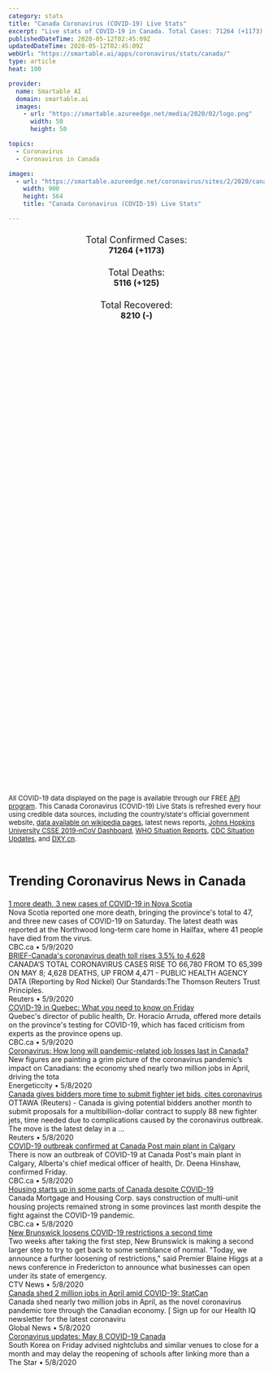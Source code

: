 ```yaml
---
category: stats
title: "Canada Coronavirus (COVID-19) Live Stats"
excerpt: "Live stats of COVID-19 in Canada. Total Cases: 71264 (+1173), Deaths: 5116 (+125), Recoveries: 8210(-)."
publishedDateTime: 2020-05-12T02:45:09Z
updatedDateTime: 2020-05-12T02:45:09Z
webUrl: "https://smartable.ai/apps/coronavirus/stats/canada/"
type: article
heat: 100

provider:
  name: Smartable AI
  domain: smartable.ai
  images:
    - url: "https://smartable.azureedge.net/media/2020/02/logo.png"
      width: 50
      height: 50

topics:
  - Coronavirus
  - Coronavirus in Canada

images:
  - url: "https://smartable.azureedge.net/coronavirus/sites/2/2020/canada.jpg"
    width: 900
    height: 564
    title: "Canada Coronavirus (COVID-19) Live Stats"

---
```

<div class="total-stats" style="text-align: center;">
    <h3>
	    <div style="font-size: 18px; font-weight: 400;">Total Confirmed Cases:</div>
	    71264 (<span class='red'>+1173</span>)
    </h3>
    <h3>
	    <div style="font-size: 18px; font-weight: 400;">Total Deaths:</div>
	    5116 (<span class='red'>+125</span>)
    </h3>
    <h3>
	    <div style="font-size: 18px; font-weight: 400;">Total Recovered:</div>
	    8210 (-)
    </h3>
</div>

<script type="text/javascript" src="https://www.gstatic.com/charts/loader.js"></script>

<div id="time_series_chart" style="width: 100%; height: 400px;"></div>
<script type="text/javascript">
  google.charts.load('current', {'packages':['corechart']});
  google.charts.setOnLoadCallback(drawChart);
  function drawChart() {
    var data = google.visualization.arrayToDataTable([
      ['Date', 'Total Cases', 'Total Deaths', 'Total Recovered'],
      ['1/22/2020', 0, 0, 0],['1/23/2020', 0, 0, 0],['1/24/2020', 0, 0, 0],['1/25/2020', 0, 0, 0],['1/26/2020', 1, 0, 0],['1/27/2020', 1, 0, 0],['1/28/2020', 2, 0, 0],['1/29/2020', 2, 0, 0],['1/30/2020', 2, 0, 0],['1/31/2020', 4, 0, 0],['2/1/2020', 4, 0, 0],['2/2/2020', 4, 0, 0],['2/3/2020', 4, 0, 0],['2/4/2020', 4, 0, 0],['2/5/2020', 5, 0, 0],['2/6/2020', 5, 0, 0],['2/7/2020', 7, 0, 0],['2/8/2020', 7, 0, 0],['2/9/2020', 7, 0, 0],['2/10/2020', 7, 0, 0],['2/11/2020', 7, 0, 0],['2/12/2020', 7, 0, 1],['2/13/2020', 7, 0, 1],['2/14/2020', 7, 0, 1],['2/15/2020', 7, 0, 1],['2/16/2020', 7, 0, 1],['2/17/2020', 8, 0, 1],['2/18/2020', 8, 0, 1],['2/19/2020', 8, 0, 1],['2/20/2020', 8, 0, 3],['2/21/2020', 9, 0, 3],['2/22/2020', 9, 0, 3],['2/23/2020', 9, 0, 3],['2/24/2020', 10, 0, 3],['2/25/2020', 11, 0, 3],['2/26/2020', 11, 0, 6],['2/27/2020', 13, 0, 9],['2/28/2020', 14, 0, 9],['2/29/2020', 20, 0, 9],['3/1/2020', 24, 0, 9],['3/2/2020', 27, 0, 9],['3/3/2020', 30, 0, 9],['3/4/2020', 33, 0, 9],['3/5/2020', 37, 0, 9],['3/6/2020', 49, 0, 9],['3/7/2020', 54, 0, 12],['3/8/2020', 64, 0, 12],['3/9/2020', 77, 1, 12],['3/10/2020', 79, 1, 12],['3/11/2020', 108, 1, 12],['3/12/2020', 117, 1, 12],['3/13/2020', 196, 1, 12],['3/14/2020', 250, 1, 12],['3/15/2020', 339, 1, 12],['3/16/2020', 439, 4, 13],['3/17/2020', 589, 8, 13],['3/18/2020', 732, 9, 13],['3/19/2020', 872, 12, 13],['3/20/2020', 1085, 12, 13],['3/21/2020', 1309, 19, 14],['3/22/2020', 1470, 21, 14],['3/23/2020', 2089, 25, 14],['3/24/2020', 2791, 28, 114],['3/25/2020', 3316, 34, 187],['3/26/2020', 4046, 39, 188],['3/27/2020', 4684, 55, 256],['3/28/2020', 5576, 60, 466],['3/29/2020', 6280, 63, 466],['3/30/2020', 7398, 79, 466],['3/31/2020', 8527, 100, 1592],['4/1/2020', 9560, 108, 1324],['4/2/2020', 11284, 138, 1735],['4/3/2020', 12437, 178, 2175],['4/4/2020', 12978, 217, 2577],['4/5/2020', 15749, 258, 3012],['4/6/2020', 16563, 338, 3256],['4/7/2020', 17872, 374, 3791],['4/8/2020', 19141, 405, 4154],['4/9/2020', 20654, 502, 5162],['4/10/2020', 22148, 569, 5855],['4/11/2020', 23316, 653, 6589],['4/12/2020', 24381, 717, 7123],['4/13/2020', 25680, 780, 7758],['4/14/2020', 27063, 903, 8210],['4/15/2020', 28253, 1010, 8210],['4/16/2020', 30987, 1235, 8210],['4/17/2020', 32857, 1357, 8210],['4/18/2020', 34386, 1520, 8210],['4/19/2020', 36040, 1625, 8210],['4/20/2020', 37933, 1753, 8210],['4/21/2020', 39489, 1915, 8210],['4/22/2020', 41664, 2080, 8210],['4/23/2020', 43300, 2240, 8210],['4/24/2020', 44540, 2385, 8210],['4/25/2020', 46363, 2564, 8210],['4/26/2020', 48010, 2678, 8210],['4/27/2020', 49616, 2840, 8210],['4/28/2020', 51150, 2982, 8210],['4/29/2020', 52865, 3154, 8210],['4/30/2020', 54457, 3309, 8210],['5/1/2020', 56189, 3494, 8210],['5/2/2020', 57927, 3684, 8210],['5/3/2020', 60504, 3795, 8210],['5/4/2020', 61957, 4006, 8210],['5/5/2020', 63216, 4190, 8210],['5/6/2020', 64694, 4366, 8210],['5/7/2020', 66204, 4541, 8210],['5/8/2020', 67676, 4697, 8210],['5/9/2020', 68920, 4823, 8210],['5/10/2020', 70091, 4991, 8210],['5/11/2020', 71264, 5116, 8210],
    ]);
    var options = {
      curveType: 'none',
      chartArea: {'width': '80%', 'height': '80%'},
      legend: { position: 'top' },
      lineWidth: 5,
      colors: ['#f60109', '#444444', '#81B71F']
    };
    var chart = new google.visualization.LineChart(document.getElementById('time_series_chart'));
    chart.draw(data, options);
  }
</script>

<div id="geo_chart" style="width: 100%; height: 500px;"></div>
<script type="text/javascript">
  google.charts.load('current', {
    'packages':['geochart'],
    'mapsApiKey': 'AIzaSyDk1HhVhLaveyKrUhhHZ5YwzIpEcbdal6U'
  });
  google.charts.setOnLoadCallback(drawRegionsMap);
  function drawRegionsMap() {
    var data = google.visualization.arrayToDataTable([
      ['Location', 'Total Cases', 'Total Deaths'],
      ["Alberta", 6300, 117],["British Columbia", 2353, 131],["Cruise Ship: Grand Princess", 13, 0],["Manitoba", 289, 7],["New Brunswick", 120, 0],["Newfoundland and Labrador", 261, 3],["Northwest Territories", 5, 0],["Nova Scotia", 1019, 48],["Ontario", 21817, 1788],["Prince Edward Island", 27, 0],["Quebec", 38480, 3014],["Saskatchewan", 568, 7],["Yukon", 11, 0],["Diamond Princess", 1, 1],
    ]);
    var options = {
      backgroundColor: {fill:'transparent',stroke:'#FFF' ,strokeWidth:0 }, 
      region: 'CA', 
      resolution: 'provinces',
      colorAxis: {
          colors: ['#ED9CA1', '#f60109', '#7A0109']
      }
    };
    var chart = new google.visualization.GeoChart(document.getElementById('geo_chart'));
    chart.draw(data, options);
  };
</script>

<div id="geo_table"></div>
<script type="text/javascript">
  google.charts.load('current', {'packages':['table']});
  google.charts.setOnLoadCallback(drawTable);
  function drawTable() {
    var data = new google.visualization.DataTable();
    data.addColumn('string', 'Location');
    data.addColumn('number', 'Total Cases');
    data.addColumn('number', 'New Cases');
    data.addColumn('number', 'Active Cases');
    data.addColumn('number', 'Total Deaths');
    data.addColumn('number', 'New Deaths');
    data.addColumn('number', 'Total Recovered');
    data.addRows([
      [{v:"Alberta", f:"<a href='https://smartable.ai/apps/coronavirus/stats/canada-ab/'>Alberta</a>"}, 6300, 47, 6183, 117, 0, 0],[{v:"British Columbia", f:"<a href='https://smartable.ai/apps/coronavirus/stats/canada-bc/'>British Columbia</a>"}, 2353, 23, 2222, 131, 2, 0],[{v:"Cruise Ship: Grand Princess", f:"Cruise Ship: Grand Princess"}, 13, 0, 13, 0, 0, 0],[{v:"Manitoba", f:"Manitoba"}, 289, 2, 282, 7, 0, 0],[{v:"New Brunswick", f:"New Brunswick"}, 120, 0, 120, 0, 0, 0],[{v:"Newfoundland and Labrador", f:"Newfoundland and Labrador"}, 261, 0, 258, 3, 0, 0],[{v:"Northwest Territories", f:"Northwest Territories"}, 5, 0, 5, 0, 0, 0],[{v:"Nova Scotia", f:"Nova Scotia"}, 1019, 1, 971, 48, 1, 0],[{v:"Ontario", f:"<a href='https://smartable.ai/apps/coronavirus/stats/canada-on/'>Ontario</a>"}, 21817, 348, 20029, 1788, 37, 0],[{v:"Prince Edward Island", f:"Prince Edward Island"}, 27, 0, 27, 0, 0, 0],[{v:"Quebec", f:"<a href='https://smartable.ai/apps/coronavirus/stats/canada-qc/'>Quebec</a>"}, 38480, 748, 35466, 3014, 85, 0],[{v:"Saskatchewan", f:"Saskatchewan"}, 568, 4, 561, 7, 0, 0],[{v:"Yukon", f:"Yukon"}, 11, 0, 11, 0, 0, 0],[{v:"Diamond Princess", f:"Diamond Princess"}, 1, 0, 0, 1, 0, 0],
    ]);
    data.setProperty(0, 0, 'style', 'min-width:100px');
    var table = new google.visualization.Table(document.getElementById('geo_table'));
    table.draw(data, {allowHtml: true, sortColumn: 2, sortAscending: false, width: '660px', height: '100%'});
  }
</script>

<span style="font-size: 13px">All COVID-19 data displayed on the page is available through our FREE <a href="https://developer.smartable.ai">API program</a>. This Canada Coronavirus (COVID-19) Live Stats is refreshed every hour using credible data sources, including the country/state's official government website, <a href="https://en.wikipedia.org/wiki/2019%E2%80%9320_coronavirus_pandemic" target="_blank">data available on wikipedia pages</a>, latest news reports, <a href="https://systems.jhu.edu/research/public-health/ncov/" target="_blank">Johns Hopkins University CSSE 2019-nCoV Dashboard</a>, <a href="https://www.who.int/emergencies/diseases/novel-coronavirus-2019/situation-reports" target="_blank">WHO Situation Reports</a>, <a href="https://www.cdc.gov/coronavirus/2019-ncov/index.html" target="_blank">CDC Situation Updates</a>, and <a href="https://ncov.dxy.cn/ncovh5/view/pneumonia" target="_blank">DXY.cn</a>.</span>


<h2 id="news" class="center" style="margin-top: 60px; font-size: 25px;">Trending Coronavirus News in Canada</h2>
<div class="row">
<div class="col-md-6 col-sm-12">
  <div class="content-card">
	<a href="https://www.cbc.ca/news/canada/nova-scotia/nova-scotia-covid-19-update-saturday-may-9-1.5563119"><div class="card-image" style="background-image: url(https://i.cbc.ca/1.5545103.1587826736!/fileImage/httpImage/image.JPG_gen/derivatives/16x9_620/kendra-macdonald-covid-19-qeii-microbiology-lab-halifax.JPG)"></div></a>
	<div class="content">
		<div class="card-title"><a href="https://www.cbc.ca/news/canada/nova-scotia/nova-scotia-covid-19-update-saturday-may-9-1.5563119">1 more death, 3 new cases of COVID-19 in Nova Scotia</a></div>
		<div class="card-excerpt">Nova Scotia reported one more death, bringing the province's total to 47, and three new cases of COVID-19 on Saturday. The latest death was reported at the Northwood long-term care home in Hailfax, where 41 people have died from the virus.</div>
		<div class="card-meta">
			<span class="card-provider">CBC.ca</span> • <span class="card-date">5/9/2020</span>
		</div>
	</div>
  </div>
</div>
<div class="col-md-6 col-sm-12">
  <div class="content-card">
	<a href="https://www.reuters.com/article/brief-canadas-coronavirus-death-toll-ris-idUSL1N2CR074"><div class="card-image" style="background-image: url(https://s4.reutersmedia.net/resources_v3/images/rcom-default.png)"></div></a>
	<div class="content">
		<div class="card-title"><a href="https://www.reuters.com/article/brief-canadas-coronavirus-death-toll-ris-idUSL1N2CR074">BRIEF-Canada's coronavirus death toll rises 3.5% to 4,628</a></div>
		<div class="card-excerpt">CANADA’S TOTAL CORONAVIRUS CASES RISE TO 66,780 FROM TO 65,399 ON MAY 8; 4,628 DEATHS, UP FROM 4,471 - PUBLIC HEALTH AGENCY DATA (Reporting by Rod Nickel) Our Standards:The Thomson Reuters Trust Principles.</div>
		<div class="card-meta">
			<span class="card-provider">Reuters</span> • <span class="card-date">5/9/2020</span>
		</div>
	</div>
  </div>
</div>
<div class="col-md-6 col-sm-12">
  <div class="content-card">
	<a href="https://www.cbc.ca/news/canada/montreal/covid-19-quebec-may-8-1.5560951"><div class="card-image" style="background-image: url(https://i.cbc.ca/1.5560771.1588902843!/fileImage/httpImage/image.jpg_gen/derivatives/16x9_620/mask.jpg)"></div></a>
	<div class="content">
		<div class="card-title"><a href="https://www.cbc.ca/news/canada/montreal/covid-19-quebec-may-8-1.5560951">COVID-19 in Quebec: What you need to know on Friday</a></div>
		<div class="card-excerpt">Quebec's director of public health, Dr. Horacio Arruda, offered more details on the province's testing for COVID-19, which has faced criticism from experts as the province opens up.</div>
		<div class="card-meta">
			<span class="card-provider">CBC.ca</span> • <span class="card-date">5/9/2020</span>
		</div>
	</div>
  </div>
</div>
<div class="col-md-6 col-sm-12">
  <div class="content-card">
	<a href="https://www.energeticcity.ca/2020/05/coronavirus-how-long-will-pandemic-related-job-losses-last-in-canada/"><div class="card-image" style="background-image: url(https://149382914.v2.pressablecdn.com/wp-content/uploads/2020/05/182739/coronavirus-how-long-will-pandemic-related-job-losses-last-in-canada.jpg)"></div></a>
	<div class="content">
		<div class="card-title"><a href="https://www.energeticcity.ca/2020/05/coronavirus-how-long-will-pandemic-related-job-losses-last-in-canada/">Coronavirus: How long will pandemic-related job losses last in Canada?</a></div>
		<div class="card-excerpt">New figures are painting a grim picture of the coronavirus pandemic’s impact on Canadians: the economy shed nearly two million jobs in April, driving the tota</div>
		<div class="card-meta">
			<span class="card-provider">Energeticcity</span> • <span class="card-date">5/8/2020</span>
		</div>
	</div>
  </div>
</div>
<div class="col-md-6 col-sm-12">
  <div class="content-card">
	<a href="https://www.reuters.com/article/us-canada-fighterjets/canada-gives-bidders-more-time-to-submit-fighter-jet-bids-cites-coronavirus-idUSKBN22K2NR"><div class="card-image" style="background-image: url(https://s4.reutersmedia.net/resources_v3/images/rcom-default.png)"></div></a>
	<div class="content">
		<div class="card-title"><a href="https://www.reuters.com/article/us-canada-fighterjets/canada-gives-bidders-more-time-to-submit-fighter-jet-bids-cites-coronavirus-idUSKBN22K2NR">Canada gives bidders more time to submit fighter jet bids, cites coronavirus</a></div>
		<div class="card-excerpt">OTTAWA (Reuters) - Canada is giving potential bidders another month to submit proposals for a multibillion-dollar contract to supply 88 new fighter jets, time needed due to complications caused by the coronavirus outbreak. The move is the latest delay in a ...</div>
		<div class="card-meta">
			<span class="card-provider">Reuters</span> • <span class="card-date">5/8/2020</span>
		</div>
	</div>
  </div>
</div>
<div class="col-md-6 col-sm-12">
  <div class="content-card">
	<a href="https://www.cbc.ca/news/canada/calgary/canada-post-main-calgary-covid-outbreak-1.5562431"><div class="card-image" style="background-image: url(https://i.cbc.ca/1.2460240.1386789863!/fileImage/httpImage/image.jpg_gen/derivatives/16x9_620/canada-post-parcel-service.jpg)"></div></a>
	<div class="content">
		<div class="card-title"><a href="https://www.cbc.ca/news/canada/calgary/canada-post-main-calgary-covid-outbreak-1.5562431">COVID-19 outbreak confirmed at Canada Post main plant in Calgary</a></div>
		<div class="card-excerpt">There is now an outbreak of COVID-19 at Canada Post's main plant in Calgary, Alberta's chief medical officer of health, Dr. Deena Hinshaw, confirmed Friday.</div>
		<div class="card-meta">
			<span class="card-provider">CBC.ca</span> • <span class="card-date">5/8/2020</span>
		</div>
	</div>
  </div>
</div>
<div class="col-md-6 col-sm-12">
  <div class="content-card">
	<a href="https://www.cbc.ca/news/business/housing-starts-april-1.5561214"><div class="card-image" style="background-image: url(https://i.cbc.ca/1.5358323.1573674927!/cumulusImage/httpImage/image.jpg_gen/derivatives/16x9_620/cranes-front-spadina.jpg)"></div></a>
	<div class="content">
		<div class="card-title"><a href="https://www.cbc.ca/news/business/housing-starts-april-1.5561214">Housing starts up in some parts of Canada despite COVID-19</a></div>
		<div class="card-excerpt">Canada Mortgage and Housing Corp. says construction of multi-unit housing projects remained strong in some provinces last month despite the fight against the COVID-19 pandemic.</div>
		<div class="card-meta">
			<span class="card-provider">CBC.ca</span> • <span class="card-date">5/8/2020</span>
		</div>
	</div>
  </div>
</div>
<div class="col-md-6 col-sm-12">
  <div class="content-card">
	<a href="https://atlantic.ctvnews.ca/new-brunswick-loosens-covid-19-restrictions-a-second-time-1.4931077"><div class="card-image" style="background-image: url(https://beta.ctvnews.ca/content/dam/ctvnews/images/2020/5/8/1_4931121.jpg?cache_timestamp=1588960549784)"></div></a>
	<div class="content">
		<div class="card-title"><a href="https://atlantic.ctvnews.ca/new-brunswick-loosens-covid-19-restrictions-a-second-time-1.4931077">New Brunswick loosens COVID-19 restrictions a second time</a></div>
		<div class="card-excerpt">Two weeks after taking the first step, New Brunswick is making a second larger step to try to get back to some semblance of normal. "Today, we announce a further loosening of restrictions," said Premier Blaine Higgs at a news conference in Fredericton to announce what businesses can open under its state of emergency.</div>
		<div class="card-meta">
			<span class="card-provider">CTV News</span> • <span class="card-date">5/8/2020</span>
		</div>
	</div>
  </div>
</div>
<div class="col-md-6 col-sm-12">
  <div class="content-card">
	<a href="https://globalnews.ca/news/6920177/canada-2-million-jobs-lost-april-covid-19-statcan/"><div class="card-image" style="background-image: url(https://thecanadianpress-a.akamaihd.net/graphics/2020/static/cp-unemployment-apr.png)"></div></a>
	<div class="content">
		<div class="card-title"><a href="https://globalnews.ca/news/6920177/canada-2-million-jobs-lost-april-covid-19-statcan/">Canada shed 2 million jobs in April amid COVID-19: StatCan</a></div>
		<div class="card-excerpt">Canada shed nearly two million jobs in April, as the novel coronavirus pandemic tore through the Canadian economy. [ Sign up for our Health IQ newsletter for the latest coronaviru</div>
		<div class="card-meta">
			<span class="card-provider">Global News</span> • <span class="card-date">5/8/2020</span>
		</div>
	</div>
  </div>
</div>
<div class="col-md-6 col-sm-12">
  <div class="content-card">
	<a href="https://www.thestar.com/news/canada/2020/05/08/coronavirus-updates-may-8-covid-19-canada.html"><div class="card-image" style="background-image: url(https://images.thestar.com/Q0UQsDUzXkeiJeo3zN3Amhi_l0E=/1200x800/smart/filters:cb(1588931414984)/https://www.thestar.com/content/dam/thestar/news/canada/2020/05/08/coronavirus-updates-may-8-covid-19-canada/rpjsecretblossoms02.jpg)"></div></a>
	<div class="content">
		<div class="card-title"><a href="https://www.thestar.com/news/canada/2020/05/08/coronavirus-updates-may-8-covid-19-canada.html">Coronavirus updates: May 8 COVID-19 Canada</a></div>
		<div class="card-excerpt">South Korea on Friday advised nightclubs and similar venues to close for a month and may delay the reopening of schools after linking more than a</div>
		<div class="card-meta">
			<span class="card-provider">The Star</span> • <span class="card-date">5/8/2020</span>
		</div>
	</div>
  </div>
</div>

</div>

